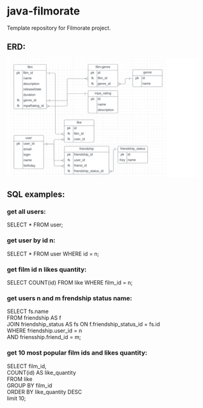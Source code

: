 # java-filmorate
Template repository for Filmorate project.

## ERD: 
![ERD](https://github.com/Lex4509/java-filmorate/blob/main/erd%20flmorate.png)


## SQL examples:
### get all users:

SELECT * FROM user;
### get user by id n:

SELECT * FROM user WHERE id = n; 
### get film id n likes quantity:

SELECT COUNT(id) FROM like WHERE film_id = n; 
### get users n and m frendship status name:

SELECT fs.name  
FROM friendship AS f  
JOIN friendship_status AS fs ON f.friendship_status_id = fs.id  
WHERE friendship.user_id = n  
  AND friensship.friend_id = m;
### get 10 most popular film ids and likes quantity:
  
SELECT film_id,  
    COUNT(id) AS like_quantity  
FROM like  
GROUP BY film_id   
ORDER BY like_quantity DESC   
limit 10;
